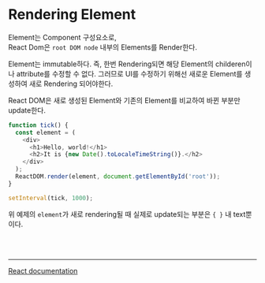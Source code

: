 # Rendering Element

Element는 Component 구성요소로,  
React Dom은 `root DOM node` 내부의 Elements를 Render한다.   

Element는 immutable하다. 즉, 한번 Rendering되면 해당 Element의 childeren이나 attribute를 수정할 수 없다. 그러므로 UI를 수정하기 위해선 새로운 Element를 생성하여 새로 Rendering 되어야한다.   

React DOM은 새로 생성된 Element와 기존의 Element를 비교하여 바뀐 부분만 update한다.   

```js
function tick() {
  const element = (
    <div>
      <h1>Hello, world!</h1>
      <h2>It is {new Date().toLocaleTimeString()}.</h2>
    </div>
  );
  ReactDOM.render(element, document.getElementById('root'));
}

setInterval(tick, 1000);
```  
위 예제의 `element`가 새로 rendering될 때 실제로 update되는 부분은 `{ }` 내 text뿐이다. 

<br /> 
<br />   

---
[React documentation](https://devdocs.io/react/rendering-elements)
